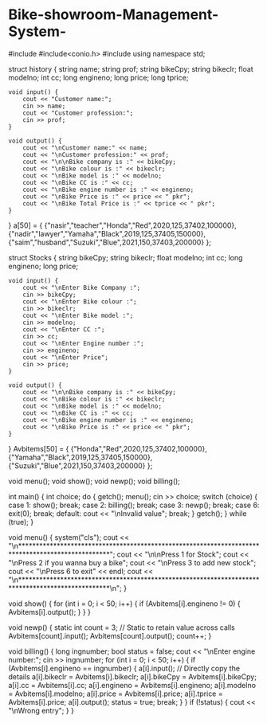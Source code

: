 # Bike-showroom-Management-System-


#include<iostream>
#include<conio.h>
#include<string>
using namespace std;

struct history {
    string name;
    string prof;
    string bikeCpy;
    string bikeclr;
    float modelno;
    int cc;
    long engineno;
    long price;
    long tprice;

    void input() {
        cout << "Customer name:";
        cin >> name;
        cout << "Customer profession:";
        cin >> prof;
    }

    void output() {
        cout << "\nCustomer name:" << name;
        cout << "\nCustomer profession:" << prof;
        cout << "\n\nBike company is :" << bikeCpy;
        cout << "\nBike colour is :" << bikeclr;
        cout << "\nBike model is :" << modelno;
        cout << "\nBike CC is :" << cc;
        cout << "\nBike engine number is :" << engineno;
        cout << "\nBike Price is :" << price << " pkr";
        cout << "\nBike Total Price is :" << tprice << " pkr";
    }
} a[50] = { {"nasir","teacher","Honda","Red",2020,125,37402,100000},
            {"nadir","lawyer","Yamaha","Black",2019,125,37405,150000},
            {"saim","husband","Suzuki","Blue",2021,150,37403,200000} };

struct Stocks {
    string bikeCpy;
    string bikeclr;
    float modelno;
    int cc;
    long engineno;
    long price;

    void input() {
        cout << "\nEnter Bike Company :";
        cin >> bikeCpy;
        cout << "\nEnter Bike colour :";
        cin >> bikeclr;
        cout << "\nEnter Bike model :";
        cin >> modelno;
        cout << "\nEnter CC :";
        cin >> cc;
        cout << "\nEnter Engine number :";
        cin >> engineno;
        cout << "\nEnter Price";
        cin >> price;
    }

    void output() {
        cout << "\n\nBike company is :" << bikeCpy;
        cout << "\nBike colour is :" << bikeclr;
        cout << "\nBike model is :" << modelno;
        cout << "\nBike CC is :" << cc;
        cout << "\nBike engine number is :" << engineno;
        cout << "\nBike Price is :" << price << " pkr";
    }
} Avbitems[50] = { {"Honda","Red",2020,125,37402,100000},
                   {"Yamaha","Black",2019,125,37405,150000},
                   {"Suzuki","Blue",2021,150,37403,200000} };

void menu();
void show();
void newp();
void billing();

int main() {
    int choice;
    do {
        getch();
        menu();
        cin >> choice;
        switch (choice) {
            case 1:
                show();
                break;
            case 2:
                billing();
                break;
            case 3:
                newp();
                break;
            case 6:
                exit(0);
                break;
            default:
                cout << "\nInvalid value";
                break;
        }
        getch();
    } while (true);
}

void menu() {
    system("cls");
    cout << "\n**************************************************************************************************";
    cout << "\n\nPress 1 for Stock";
    cout << "\nPress 2 if you wanna buy a bike";
    cout << "\nPress 3 to add new stock";
    cout << "\nPress 6 to exit" << endl;
    cout << "\n**************************************************************************************************\n";
}

void show() {
    for (int i = 0; i < 50; i++) {
        if (Avbitems[i].engineno != 0) {
            Avbitems[i].output();
        }
    }
}

void newp() {
    static int count = 3; // Static to retain value across calls
    Avbitems[count].input();
    Avbitems[count].output();
    count++;
}

void billing() {
    long ingnumber;
    bool status = false;
    cout << "\nEnter engine number:";
    cin >> ingnumber;
    for (int i = 0; i < 50; i++) {
        if (Avbitems[i].engineno == ingnumber) {
            a[i].input();
            // Directly copy the details
            a[i].bikeclr = Avbitems[i].bikeclr;
            a[i].bikeCpy = Avbitems[i].bikeCpy;
            a[i].cc = Avbitems[i].cc;
            a[i].engineno = Avbitems[i].engineno;
            a[i].modelno = Avbitems[i].modelno;
            a[i].price = Avbitems[i].price;
            a[i].tprice = Avbitems[i].price;
            a[i].output();
            status = true;
            break;
        }
    }
    if (!status) {
        cout << "\nWrong entry";
    }
}
